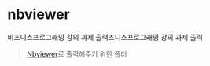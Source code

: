 # nbviewer
비즈니스프로그래밍 강의 과제 출력즈니스프로그래밍 강의 과제 출력

> [Nbviewer](https://nbviewer.org/)로 출력해주기 위한 폴더
>
> 

